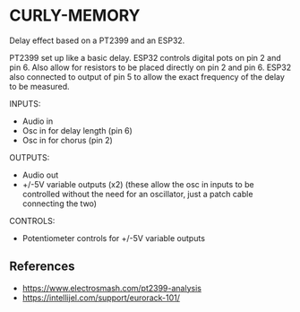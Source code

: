 # CURLY-MEMORY

Delay effect based on a PT2399 and an ESP32.

PT2399 set up like a basic delay. ESP32 controls digital pots on pin 2 and pin 6. Also allow for resistors to be placed directly on pin 2 and pin 6.
ESP32 also connected to output of pin 5 to allow the exact frequency of the delay to be measured.

INPUTS:
 - Audio in
 - Osc in for delay length (pin 6)
 - Osc in for chorus (pin 2)

OUTPUTS:
 - Audio out
 - +/-5V variable outputs (x2) (these allow the osc in inputs to be controlled without the need for an oscillator, just a patch cable connecting the two)

CONTROLS:
 - Potentiometer controls for +/-5V variable outputs

## References

- https://www.electrosmash.com/pt2399-analysis
- https://intellijel.com/support/eurorack-101/
